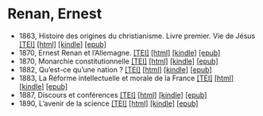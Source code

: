 # Renan, Ernest

* 1863, Histoire des origines du christianisme. Livre premier. Vie de Jésus  <a class="file tei" href="https://hurlus.github.io/tei/renan1863_vie-de-jesus.xml">[TEI]</a>  <a class="file html" href="https://hurlus.github.io/renan/renan1863_vie-de-jesus.html">[html]</a>  <a class="file mobi" href="https://hurlus.github.io/renan/renan1863_vie-de-jesus.mobi">[kindle]</a>  <a class="file epub" href="https://hurlus.github.io/renan/renan1863_vie-de-jesus.epub">[epub]</a> 
* 1870, Ernest Renan et l’Allemagne.  <a class="file tei" href="https://hurlus.github.io/tei/renan1870_allemagne.xml">[TEI]</a>  <a class="file html" href="https://hurlus.github.io/renan/renan1870_allemagne.html">[html]</a>  <a class="file mobi" href="https://hurlus.github.io/renan/renan1870_allemagne.mobi">[kindle]</a>  <a class="file epub" href="https://hurlus.github.io/renan/renan1870_allemagne.epub">[epub]</a> 
* 1870, Monarchie constitutionnelle  <a class="file tei" href="https://hurlus.github.io/tei/renan1870_monarchie-constitutionnelle.xml">[TEI]</a>  <a class="file html" href="https://hurlus.github.io/renan/renan1870_monarchie-constitutionnelle.html">[html]</a>  <a class="file mobi" href="https://hurlus.github.io/renan/renan1870_monarchie-constitutionnelle.mobi">[kindle]</a>  <a class="file epub" href="https://hurlus.github.io/renan/renan1870_monarchie-constitutionnelle.epub">[epub]</a> 
* 1882, Qu’est-ce qu’une nation ?  <a class="file tei" href="https://hurlus.github.io/tei/renan1882_nation.xml">[TEI]</a>  <a class="file html" href="https://hurlus.github.io/renan/renan1882_nation.html">[html]</a>  <a class="file mobi" href="https://hurlus.github.io/renan/renan1882_nation.mobi">[kindle]</a>  <a class="file epub" href="https://hurlus.github.io/renan/renan1882_nation.epub">[epub]</a> 
* 1883, La Réforme intellectuelle et morale de la France  <a class="file tei" href="https://hurlus.github.io/tei/renan1883_reforme.xml">[TEI]</a>  <a class="file html" href="https://hurlus.github.io/renan/renan1883_reforme.html">[html]</a>  <a class="file mobi" href="https://hurlus.github.io/renan/renan1883_reforme.mobi">[kindle]</a>  <a class="file epub" href="https://hurlus.github.io/renan/renan1883_reforme.epub">[epub]</a> 
* 1887, Discours et conférences  <a class="file tei" href="https://hurlus.github.io/tei/renan1887_discours-et-conferences.xml">[TEI]</a>  <a class="file html" href="https://hurlus.github.io/renan/renan1887_discours-et-conferences.html">[html]</a>  <a class="file mobi" href="https://hurlus.github.io/renan/renan1887_discours-et-conferences.mobi">[kindle]</a>  <a class="file epub" href="https://hurlus.github.io/renan/renan1887_discours-et-conferences.epub">[epub]</a> 
* 1890, L’avenir de la science  <a class="file tei" href="https://hurlus.github.io/tei/renan1890_avenir-science.xml">[TEI]</a>  <a class="file html" href="https://hurlus.github.io/renan/renan1890_avenir-science.html">[html]</a>  <a class="file mobi" href="https://hurlus.github.io/renan/renan1890_avenir-science.mobi">[kindle]</a>  <a class="file epub" href="https://hurlus.github.io/renan/renan1890_avenir-science.epub">[epub]</a> 
